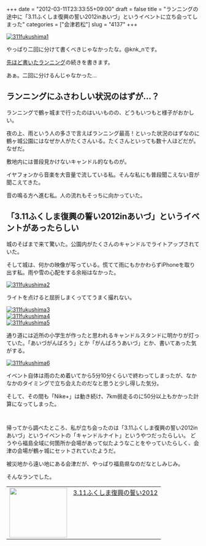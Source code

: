 +++
date = "2012-03-11T23:33:55+09:00"
draft = false
title = "ランニングの途中に「3.11ふくしま復興の誓い2012inあいづ」というイベントに立ち会ってしまった"
categories = ["会津若松"]
slug = "4137"
+++

<div class="center"><a href="https://knk-n.com/images/2012/03/311fukushima1.jpg" title="311fukushima1"><img src="https://knk-n.com/images/2012/03/311fukushima1.jpg" alt="311fukushima1" title="311fukushima1.jpg" /></a></div>

やっぱり二回に分けて書くべきじゃなかったな。@knk_nです。

<a href="http://knk-n.com/2012/03/11/nikeplus_run-together/" target="_blank">先ほど書いたランニング</a>の続きを書きます。

あぁ。二回に分けるんじゃなかった…<!--more--><h2>ランニングにふさわしい状況のはずが…？</h2>
ランニングで鶴ヶ城まで行ったのはいいものの、どうもいつもと様子がおかしい。

夜の上、雨という人の多さで言えばランニング最高！といった状況のはずなのに鶴ヶ城公園にはなぜか人がたくさんいる。たくさんといっても数十人ほどだが。
なぜだ。

敷地内には普段見かけないキャンドル的なものが。

イヤフォンから音楽を大音量で流している私。そんな私にも普段聞こえない音が聞こえてきた。

音の鳴る方へ進む私。人の流れもそっちに向かっていた。

<h2>「3.11ふくしま復興の誓い2012inあいづ」というイベントがあったらしい</h2>
城のそばまで来て驚いた。公園内がたくさんのキャンドルでライトアップされていた。

そして城は、何かの映像が写っている。慌てて雨にもかかわらずiPhoneを取り出す私。雨や雪の心配をする余裕はなかった。

<div class="center"><a href="https://knk-n.com/images/2012/03/311fukushima2.jpg" title="311fukushima2"><img src="https://knk-n.com/images/2012/03/311fukushima2.jpg" alt="311fukushima2" title="311fukushima2.jpg" /></a></div>

ライトを点けると屈折しまくっててうまく撮れない。

<div class="center"><a href="https://knk-n.com/images/2012/03/311fukushima3.jpg" title="311fukushima3"><img src="https://knk-n.com/images/2012/03/311fukushima3.jpg" alt="311fukushima3" title="311fukushima3.jpg" /></a></div>

<div class="center"><a href="https://knk-n.com/images/2012/03/311fukushima4.jpg" title="311fukushima4"><img src="https://knk-n.com/images/2012/03/311fukushima4.jpg" alt="311fukushima4" title="311fukushima4.jpg" /></a></div>

<div class="center"><a href="https://knk-n.com/images/2012/03/311fukushima5.jpg" title="311fukushima5"><img src="https://knk-n.com/images/2012/03/311fukushima5.jpg" alt="311fukushima5" title="311fukushima5.jpg" /></a></div>

通り道には近所の小学生が作ったと思われるキャンドルスタンドに明かりが灯っていた。「あいづがんばろう」とか「がんばろうあいづ」とか、書いてあった気がする。

<div class="center"><a href="https://knk-n.com/images/2012/03/311fukushima6.jpg" title="311fukushima6"><img src="https://knk-n.com/images/2012/03/311fukushima6.jpg" alt="311fukushima6" title="311fukushima6.jpg" /></a></div>

イベント自体は雨のため着いてから5分10分くらいで終わってしまったが、なかなかのタイミングで立ち会えたのだなと思うと少し得した気分。

そして、その間も「Nike+」は動き続け、7km弱走るのに50分以上もかかった計算になってしまった。

<p style="margin-top: 3em;"></p>

帰ってから調べたところ、私が立ち会ったのは「3.11ふくしま復興の誓い2012inあいづ」というイベントの「キャンドルナイト」というやつだったらしい。
どうやら福島全域に何箇所か会場があって似たようなことをやっていたらしく、会津の会場が鶴ヶ城にセットされていたようだ。

被災地から遠い地にある会津だが、やっぱり福島県なのだなとしみじみ。

そんなランでした。

<table width="100%"><td valign="top" width="150"><a href="http://www.pref.fukushima.jp/311ffc/index.html" target="_blank"><img border="0" src="http://capture.heartrails.com/150x130/shadow?http://www.pref.fukushima.jp/311ffc/index.html" alt="" width="150" height="130" /></a></td><td valign="top"><a href="http://www.pref.fukushima.jp/311ffc/index.html" target="_blank">3.11ふくしま復興の誓い2012</a><script type="text/javascript">var url="http://www.pref.fukushima.jp/311ffc/index.html";</script><script src="http://api.b.st-hatena.com/entry.count?url=http://www.pref.fukushima.jp/311ffc/index.html&callback=hatebTxt"></script></td></table>

